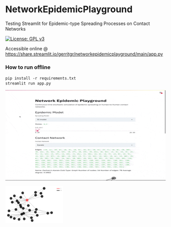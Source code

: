 # NetworkEpidemicPlayground
Testing Streamlit for Epidemic-type Spreading Processes on Contact Networks

[![License: GPL v3](https://img.shields.io/badge/License-GPL%20v3-blue.svg)](http://www.gnu.org/licenses/gpl-3.0)

Accessible online @ https://share.streamlit.io/gerritgr/networkepidemicplayground/main/app.py

### How to run offline
```console
pip install -r requirements.txt
streamlit run app.py
```

![example gif](example.gif "Example")


![animation gif](animation.gif "Animation")
